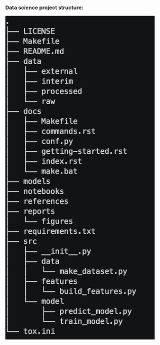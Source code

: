 ### Data science project structure:

<img align="middle" src="data science project structure.png" />
